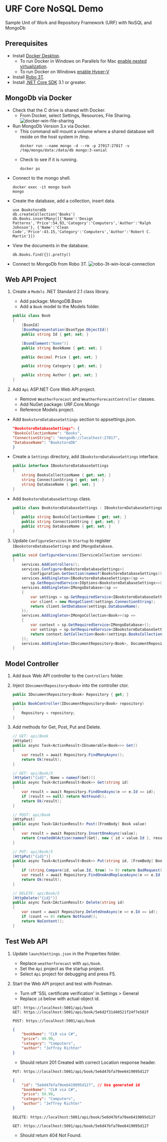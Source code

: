 # URF Core NoSQL Demo

Sample Unit of Work and Repository Framework (URF) with NoSQL and MongoDb

## Prerequisites

- Install [Docker Desktop](https://www.docker.com/products/docker-desktop).
  - To run Docker in Windows on Parallels for Mac [enable nested virtualization](https://kb.parallels.com/en/116239).
  - To run Docker on Windows [enable Hyper-V](https://docs.microsoft.com/en-us/virtualization/hyper-v-on-windows/quick-start/enable-hyper-v#enable-the-hyper-v-role-through-settings)
- Install [Robo 3T](https://robomongo.org/download).
- Install [.NET Core SDK](https://dotnet.microsoft.com/download) 3.1 or greater.

## MongoDb via Docker

- Check that the C drive is shared with Docker.
  - From Docker, select Settings, Resources, File Sharing.
    ![docker-win-file-sharing](images/docker-win-file-sharing.png)
- Run MongoDb Version 3.x via Docker.
  - This command will mount a volume where a shared database will reside on the host system in /tmp.
    ```
    docker run --name mongo -d --rm -p 27017:27017 -v /tmp/mongo/data:/data/db mongo:3-xenial
    ```
  - Check to see if it is running.
    ```
    docker ps
    ```
- Connect to the mongo shell.
    ```
    docker exec -it mongo bash
    mongo
    ```
- Create the database, add a collection, insert data.
    ```
    use BookstoreDb
    db.createCollection('Books')
    db.Books.insertMany([{'Name':'Design Patterns','Price':54.93,'Category':'Computers','Author':'Ralph Johnson'}, {'Name':'Clean Code','Price':43.15,'Category':'Computers','Author':'Robert C. Martin'}])
    ```
- View the documents in the database.
    ```
    db.Books.find({}).pretty()
    ```
- Connect to MongoDb from Robo 3T.
    ![robo-3t-win-local-connection](images/robo-3t-win-local-connection.png)

## Web API Project

1. Create a `Models` .NET Standard 2.1 class library.
   - Add package: MongoDB.Bson
   - Add a `Book` model to the Models folder.
    ```csharp
    public class Book
    {
        [BsonId]
        [BsonRepresentation(BsonType.ObjectId)]
        public string Id { get; set; }

        [BsonElement("Name")]
        public string BookName { get; set; }

        public decimal Price { get; set; }

        public string Category { get; set; }

        public string Author { get; set; }
    }
    ```

2. Add `Api` ASP.NET Core Web API project.
   - Remove `WeatherForecast` and `WeatherForecastController` classes.
   - Add NuGet package: URF.Core.Mongo
   - Reference Models project.
- Add `BookstoreDatabaseSettings` section to appsettings.json.
    ```json
    "BookstoreDatabaseSettings": {
    "BooksCollectionName": "Books",
    "ConnectionString": "mongodb://localhost:27017",
    "DatabaseName": "BookstoreDb"
    }
    ```
- Create a `Settings` directory, add `IBookstoreDatabaseSettings` interface.
    ```csharp
    public interface IBookstoreDatabaseSettings
    {
        string BooksCollectionName { get; set; }
        string ConnectionString { get; set; }
        string DatabaseName { get; set; }
    }
    ```
- Add `BookstoreDatabaseSettings` class.
    ```csharp
    public class BookstoreDatabaseSettings : IBookstoreDatabaseSettings
    {
        public string BooksCollectionName { get; set; }
        public string ConnectionString { get; set; }
        public string DatabaseName { get; set; }
    }
    ```
3. Update `ConfigureServices` in `Startup` to register `IBookstoreDatabaseSettings` and `IMongoDatabase`.
    ```csharp
    public void ConfigureServices(IServiceCollection services)
    {
        services.AddControllers();
        services.Configure<BookstoreDatabaseSettings>(
            Configuration.GetSection(nameof(BookstoreDatabaseSettings)));
        services.AddSingleton<IBookstoreDatabaseSettings>(sp =>
            sp.GetRequiredService<IOptions<BookstoreDatabaseSettings>>().Value);
        services.AddSingleton<IMongoDatabase>(sp =>
        {
            var settings = sp.GetRequiredService<IBookstoreDatabaseSettings>();
            var client = new MongoClient(settings.ConnectionString);
            return client.GetDatabase(settings.DatabaseName);
        });
        services.AddSingleton<IMongoCollection<Book>>(sp =>
        {
            var context = sp.GetRequiredService<IMongoDatabase>();
            var settings = sp.GetRequiredService<IBookstoreDatabaseSettings>();
            return context.GetCollection<Book>(settings.BooksCollectionName);
        });
        services.AddSingleton<IDocumentRepository<Book>, DocumentRepository<Book>>();
    }
    ```

## Model Controller

1. Add `Book` Web API controller to the `Controllers` folder.

2. Inject `IDocumentRepository<Book>` into the controller ctor.
    ```csharp
    public IDocumentRepository<Book> Repository { get; }

    public BookController(IDocumentRepository<Book> repository)
    {
        Repository = repository;
    }
    ```
3. Add methods for Get, Post, Put and Delete.
    ```csharp
    // GET: api/Book
    [HttpGet]
    public async Task<ActionResult<IEnumerable<Book>>> Get()
    {
        var result = await Repository.FindManyAsync();
        return Ok(result);
    }

    // GET: api/Book/5
    [HttpGet("{id}", Name = nameof(Get))]
    public async Task<ActionResult<Book>> Get(string id)
    {
        var result = await Repository.FindOneAsync(e => e.Id == id);
        if (result == null) return NotFound();
        return Ok(result);
    }

    // POST: api/Book
    [HttpPost]
    public async Task<IActionResult> Post([FromBody] Book value)
    {
        var result = await Repository.InsertOneAsync(value);
        return CreatedAtAction(nameof(Get), new { id = value.Id }, result);
    }

    // PUT: api/Book/5
    [HttpPut("{id}")]
    public async Task<ActionResult<Book>> Put(string id, [FromBody] Book value)
    {
        if (string.Compare(id, value.Id, true) != 0) return BadRequest();
        var result = await Repository.FindOneAndReplaceAsync(e => e.Id == id, value);
        return Ok(result);
    }

    // DELETE: api/Book/5
    [HttpDelete("{id}")]
    public async Task<IActionResult> Delete(string id)
    {
        var count = await Repository.DeleteOneAsync(e => e.Id == id);
        if (count == 0) return NotFound();
        return NoContent();
    }
    ```

## Test Web API

1. Update `launchSettings.json` in the Properties folder.
   - Replace `weatherforecast` with `api/book`.
   - Set the `Api` project as the startup project.
   - Select `Api` project for debugging and press F5.

2. Start the Web API project and test with Postman.
   - Turn off 'SSL certificate verification' in Settings > General
   - Replace `id` below with actual object id.

    ```
    GET: https://localhost:5001/api/book
    GET: https://localhost:5001/api/book/5e6d2f31d40521f24f7e582f
    ```
    ```
    POST: https://localhost:5001/api/book
    ```
    ```json
    {
        "bookName": "CLR via C#",
        "price": 49.99,
        "category": "Computers",
        "author": "Jeffrey Richter"
    }
    ```
    - Should return 201 Created with correct Location response header.
    ```
    PUT: https://localhost:5001/api/book/5e6d47bfa70ee6419095d127
    ```
    ```json
    {
        "id": "5e6d47bfa70ee6419095d127", // Use generated id
        "bookName": "CLR via C#",
        "price": 59.99,
        "category": "Computers",
        "author": "Jeffrey Richter"
    }
    ```
    ```
    DELETE: https://localhost:5001/api/book/5e6d47bfa70ee6419095d127
    ```
    ```
    GET: https://localhost:5001/api/book/5e6d47bfa70ee6419095d127
    ```
    - Should return 404 Not Found.